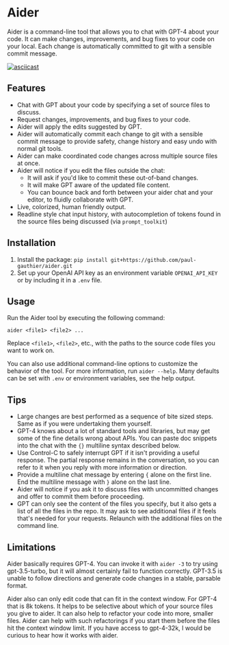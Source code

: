 # Aider

Aider is a command-line tool that allows you to chat with GPT-4 about your code.
It can make changes, improvements, and bug fixes to your code on your local.
Each change is automatically committed to git with a sensible commit message.

[![asciicast](https://asciinema.org/a/eVfXYU9CwiKHeic1dKJ17w4DT.svg)](https://asciinema.org/a/eVfXYU9CwiKHeic1dKJ17w4DT)

## Features

* Chat with GPT about your code by specifying a set of source files to discuss.
* Request changes, improvements, and bug fixes to your code.
* Aider will apply the edits suggested by GPT.
* Aider will automatically commit each change to git with a sensible commit message to provide safety, change history and easy undo with normal git tools.
* Aider can make coordinated code changes across multiple source files at once.
* Aider will notice if you edit the files outside the chat:
  * It will ask if you'd like to commit these out-of-band changes.
  * It will make GPT aware of the updated file content.
  * You can bounce back and forth between your aider chat and your editor, to fluidly collaborate with GPT.
* Live, colorized, human friendly output.
* Readline style chat input history, with autocompletion of tokens found in the source files being discussed (via `prompt_toolkit`)

## Installation

1. Install the package: `pip install git+https://github.com/paul-gauthier/aider.git`
2. Set up your OpenAI API key as an environment variable `OPENAI_API_KEY` or by including it in a `.env` file.

## Usage

Run the Aider tool by executing the following command:

```
aider <file1> <file2> ...
```

Replace `<file1>`, `<file2>`, etc., with the paths to the source code files you want to work on.

You can also use additional command-line options to customize the behavior of the tool. For more information, run `aider --help`. Many defaults can be set with `.env` or environment variables, see the help output.

## Tips

* Large changes are best performed as a sequence of bite sized steps. Same as if you were undertaking them yourself.
* GPT-4 knows about a lot of standard tools and libraries, but may get some of the fine details wrong about APIs. You can paste doc snippets into the chat with the `{}` multiline syntax described below.
* Use Control-C to safely interrupt GPT if it isn't providing a useful response. The partial response remains in the conversation, so you can refer to it when you reply with more information or direction.
* Provide a multiline chat message by entering `{` alone on the first line. End the multiline message with `}` alone on the last line.
* Aider will notice if you ask it to discuss files with uncommitted changes and offer to commit them before proceeding.
* GPT can only see the content of the files you specify, but it also gets a list of all the files in the repo. It may ask to see additional files if it feels that's needed for your requests. Relaunch with the additional files on the command line.

## Limitations

Aider basically requires GPT-4.
You can invoke it with `aider -3` to try using gpt-3.5-turbo, but it will almost certainly fail to function correctly.
GPT-3.5 is unable to follow directions and generate code changes in a stable, parsable format.

Aider also can only edit code that can fit in the context window.
For GPT-4 that is 8k tokens.
It helps to be selective about which of your source files you give to aider.
It can also help to refactor your code into more, smaller files.
Aider can help with such refactorings if you start them before the files hit the context window limit.
If you have access to gpt-4-32k, I would be curious to hear how it works with aider.
